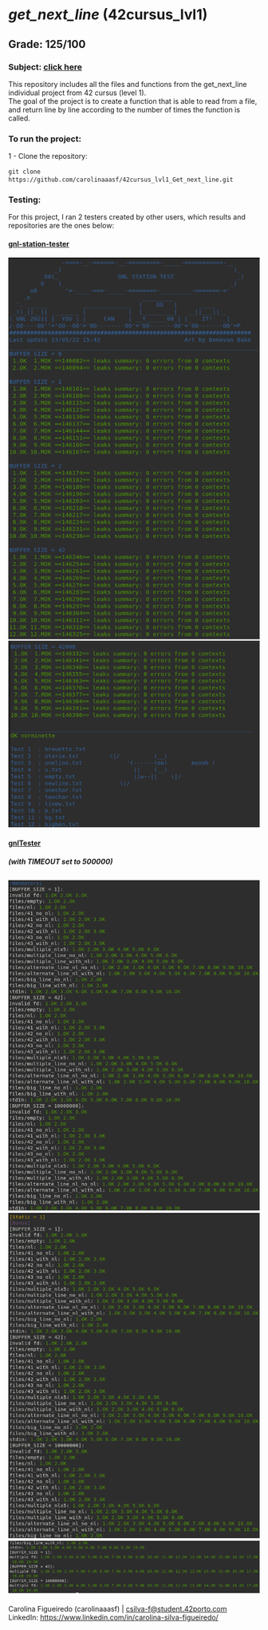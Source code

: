 # *get_next_line* (42cursus_lvl1)
## Grade: 125/100
### Subject: [click here](Extras/en.subject.pdf)
This repository includes all the files and functions from the get_next_line individual project from 42 cursus (level 1). <br />
The goal of the project is to create a function that is able to read from a file, and return line by line according to the number of times the function is called.

### To run the project:
1 - Clone the repository:<br />
```
git clone https://github.com/carolinaaasf/42cursus_lvl1_Get_next_line.git
```

### Testing:
For this project, I ran 2 testers created by other users, which results and repositories are the ones below:<br />
#### [gnl-station-tester](https://github.com/kodpe/gnl-station-tester) <br />
![Alt text](Extras/station_tester_1.png "station_tester_1") <br />
![Alt text](Extras/station_tester_2.png "station_tester_2") <br />

#### [gnlTester](https://github.com/Tripouille/gnlTester) <br />
##### (with TIMEOUT set to 500000) <br />
![Alt text](Extras/gnlTester_mandatory.png "gnlTester_mandatory") <br />
![Alt text](Extras/gnlTester_bonus1.png "gnlTester_bonus1") <br />
![Alt text](Extras/gnlTester_bonus2.png "gnlTester_bonus2") <br />
--------
Carolina Figueiredo (carolinaaasf) | csilva-f@student.42porto.com <br />
LinkedIn: https://www.linkedin.com/in/carolina-silva-figueiredo/

